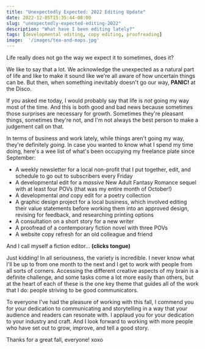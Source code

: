 ```yaml
---
title: "Unexpectedly Expected: 2022 Editing Update"
date: 2022-12-05T15:35:44-08:00
slug: "unexpectedly-expected-editing-2022"
description: "What have I been editing lately?"
tags: [developmental editing, copy editing, proofreading]
image:  '/images/tea-and-maps.jpg'
---
```


Life really does not go the way we expect it to sometimes, does it?

We like to say that a lot. We acknowledge the unexpected as a natural part of life and like to make it sound like we're all aware of how uncertain things can be. But then, when something inevitably doesn't go our way, **PANIC!** at the Disco.

If you asked me today, I would probably say that life is *not* going my way most of the time. And this is both good and bad news because sometimes those surprises are necessary for growth. Sometimes they're pleasant things, sometimes they're not, and I'm not always the best person to make a judgement call on that.

In terms of business and work lately, while things aren't going my way, they're definitely *going*. In case you wanted to know what I spend my time doing, here's a wee list of what's been occupying my freelance plate since September:

- A weekly newsletter for a local non-profit that I put together, edit, and schedule to go out to subscribers every Friday
- A developmental edit for a *massive* New Adult Fantasy Romance sequel with at least four POVs (that was my entire month of October!)
- A developmental *and* copy edit for a poetry collection
- A graphic design project for a local business, which involved editing their value statements before working them into an approved design, revising for feedback, and researching printing options
- A consultation on a short story for a new writer
- A proofread of a contemporary fiction novel with three POVs
- A website copy refresh for an old colleague and friend

And I call myself a fiction editor... **(clicks tongue)**

Just kidding! In all seriousness, the variety is incredible. I never know what I'll be up to from one month to the next and I get to work with people from all sorts of corners. Accessing the different creative aspects of my brain is a definite challenge, and some tasks come a lot more easily than others, but at the heart of each of these is the one key theme that guides all of the work that I do: people striving to be good communicators.

To everyone I've had the pleasure of working with this fall, I commend you for your dedication to communicating and storytelling in a way that your audience and readers can resonate with. I applaud you for your dedication to your industry and craft. And I look forward to working with more people who have set out to grow, improve, and tell a good story.

Thanks for a great fall, everyone!
xoxo